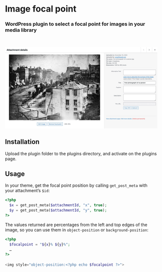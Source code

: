 


# Image focal point

### WordPress plugin to select a focal point for images in your media library

<br>

![Screenshot](./docs/screenshot.jpg)

## Installation

Upload the plugin folder to the plugins directory, and activate on the plugins page.

## Usage

In your theme, get the focal point position by calling `get_post_meta` with your attachment’s `$id`:

```php
<?php
  $x = get_post_meta($attachmentId, "x", true);
  $y = get_post_meta($attachmentId, "y", true);
?>
```

The values returned are percentages from the left and top edges of the image, so you can use them in `object-position` or `background-position`:

```php
<?php
  $focalpoint = "${x}% ${y}%";
  …
?>

<img style="object-position:<?php echo $focalpoint ?>">
```

